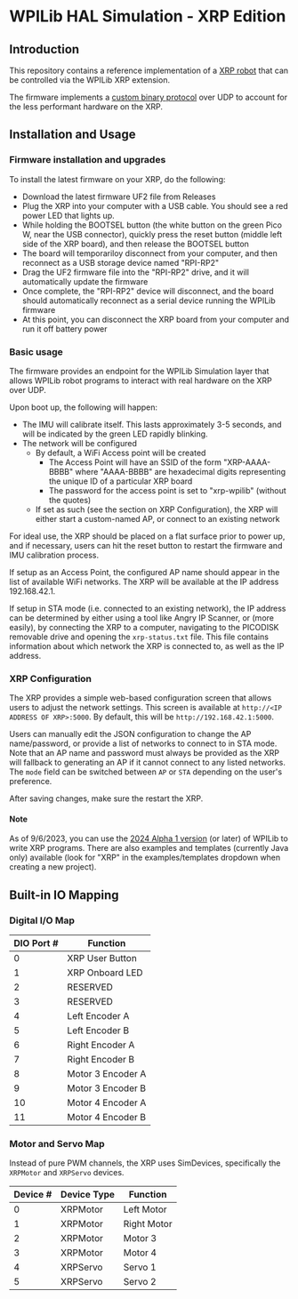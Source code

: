 # WPILib HAL Simulation - XRP Edition
## Introduction
This repository contains a reference implementation of a [XRP robot](https://www.sparkfun.com/products/22230) that can be controlled via the WPILib XRP extension.

The firmware implements a [custom binary protocol](https://github.com/wpilibsuite/allwpilib/tree/main/simulation/halsim_xrp) over UDP to account for the less performant hardware on the XRP.

## Installation and Usage

### Firmware installation and upgrades
To install the latest firmware on your XRP, do the following:

* Download the latest firmware UF2 file from Releases
* Plug the XRP into your computer with a USB cable. You should see a red power LED that lights up.
* While holding the BOOTSEL button (the white button on the green Pico W, near the USB connector), quickly press the reset button (middle left side of the XRP board), and then release the BOOTSEL button
* The board will temporariloy disconnect from your computer, and then reconnect as a USB storage device named "RPI-RP2"
* Drag the UF2 firmware file into the "RPI-RP2" drive, and it will automatically update the firmware
* Once complete, the "RPI-RP2" device will disconnect, and the board should automatically reconnect as a serial device running the WPILib firmware
* At this point, you can disconnect the XRP board from your computer and run it off battery power

### Basic usage
The firmware provides an endpoint for the WPILib Simulation layer that allows WPILib robot programs to interact with real hardware on the XRP over UDP. 

Upon boot up, the following will happen:
* The IMU will calibrate itself. This lasts approximately 3-5 seconds, and will be indicated by the green LED rapidly blinking.
* The network will be configured
  * By default, a WiFi Access point will be created
    * The Access Point will have an SSID of the form "XRP-AAAA-BBBB" where "AAAA-BBBB" are hexadecimal digits representing the unique ID of a particular XRP board
    * The password for the access point is set to "xrp-wpilib" (without the quotes)
  * If set as such (see the section on XRP Configuration), the XRP will either start a custom-named AP, or connect to an existing network

For ideal use, the XRP should be placed on a flat surface prior to power up, and if necessary, users can hit the reset button to restart the firmware and IMU calibration process.

If setup as an Access Point, the configured AP name should appear in the list of available WiFi networks. The XRP will be available at the IP address 192.168.42.1.

If setup in STA mode (i.e. connected to an existing network), the IP address can be determined by either using a tool like Angry IP Scanner, or (more easily), by connecting the XRP to a computer, navigating to the PICODISK removable drive and opening the `xrp-status.txt` file. This file contains information about which network the XRP is connected to, as well as the IP address.

### XRP Configuration
The XRP provides a simple web-based configuration screen that allows users to adjust the network settings. This screen is available at `http://<IP ADDRESS OF XRP>:5000`. By default, this will be `http://192.168.42.1:5000`.

Users can manually edit the JSON configuration to change the AP name/password, or provide a list of networks to connect to in STA mode. Note that an AP name and password must always be provided as the XRP will fallback to generating an AP if it cannot connect to any listed networks. The `mode` field can be switched between `AP` or `STA` depending on the user's preference.

After saving changes, make sure the restart the XRP.

#### Note
As of 9/6/2023, you can use the [2024 Alpha 1 version](https://github.com/wpilibsuite/allwpilib/releases/tag/v2024.0.0-alpha-1) (or later) of WPILib to write XRP programs. There are also examples and templates (currently Java only) available (look for "XRP" in the examples/templates dropdown when creating a new project).

## Built-in IO Mapping

### Digital I/O Map
| DIO Port # | Function          |
|------------|-------------------|
| 0          | XRP User Button   |
| 1          | XRP Onboard LED   |
| 2          | RESERVED          |
| 3          | RESERVED          |
| 4          | Left Encoder A    |
| 5          | Left Encoder B    |
| 6          | Right Encoder A   |
| 7          | Right Encoder B   |
| 8          | Motor 3 Encoder A |
| 9          | Motor 3 Encoder B |
| 10         | Motor 4 Encoder A |
| 11         | Motor 4 Encoder B |

### Motor and Servo Map

Instead of pure PWM channels, the XRP uses SimDevices, specifically the `XRPMotor` and `XRPServo` devices. 

| Device  # | Device Type | Function    |
|-----------|-------------|-------------|
| 0         | XRPMotor    | Left Motor  |
| 1         | XRPMotor    | Right Motor |
| 2         | XRPMotor    | Motor 3     |
| 3         | XRPMotor    | Motor 4     |
| 4         | XRPServo    | Servo 1     |
| 5         | XRPServo    | Servo 2     |
